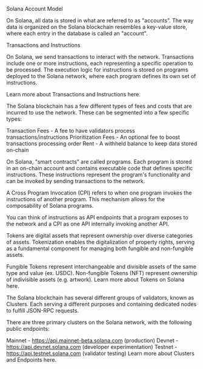 Solana Account Model

On Solana, all data is stored in what are referred to as "accounts”. 
The way data is organized on the Solana blockchain resembles a key-value store, where each entry in the database is called an "account".



Transactions and Instructions

On Solana, we send transactions to interact with the network. Transactions include one or more instructions, each representing a specific operation to be processed. The execution logic for instructions is stored on programs deployed to the Solana network, where each program defines its own set of instructions.

Learn more about Transactions and Instructions here.

The Solana blockchain has a few different types of fees and costs that are incurred to use the network. These can be segmented into a few specific types:

Transaction Fees - A fee to have validators process transactions/instructions
Prioritization Fees - An optional fee to boost transactions processing order
Rent - A withheld balance to keep data stored on-chain


On Solana, "smart contracts" are called programs. Each program is stored in an on-chain account and contains executable code that defines specific instructions. These instructions represent the program's functionality and can be invoked by sending transactions to the network.



A Cross Program Invocation (CPI) refers to when one program invokes the instructions of another program. This mechanism allows for the composability of Solana programs.

You can think of instructions as API endpoints that a program exposes to the network and a CPI as one API internally invoking another API.

Tokens are digital assets that represent ownership over diverse categories of assets. Tokenization enables the digitalization of property rights, serving as a fundamental component for managing both fungible and non-fungible assets.

Fungible Tokens represent interchangeable and divisible assets of the same type and value (ex. USDC).
Non-fungible Tokens (NFT) represent ownership of indivisible assets (e.g. artwork).
Learn more about Tokens on Solana here.

The Solana blockchain has several different groups of validators, known as Clusters. Each serving a different purposes and containing dedicated nodes to fulfill JSON-RPC requests.

There are three primary clusters on the Solana network, with the following public endpoints:

Mainnet - https://api.mainnet-beta.solana.com (production)
Devnet - https://api.devnet.solana.com (developer experimentation)
Testnet - https://api.testnet.solana.com (validator testing)
Learn more about Clusters and Endpoints here.